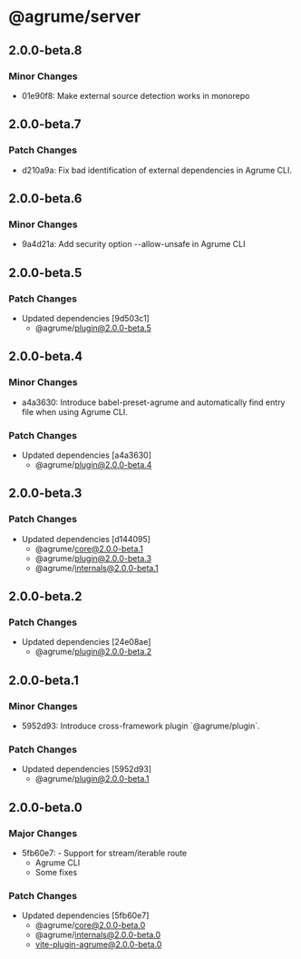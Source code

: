 # @agrume/server

## 2.0.0-beta.8

### Minor Changes

- 01e90f8: Make external source detection works in monorepo

## 2.0.0-beta.7

### Patch Changes

- d210a9a: Fix bad identification of external dependencies in Agrume CLI.

## 2.0.0-beta.6

### Minor Changes

- 9a4d21a: Add security option --allow-unsafe in Agrume CLI

## 2.0.0-beta.5

### Patch Changes

- Updated dependencies [9d503c1]
  - @agrume/plugin@2.0.0-beta.5

## 2.0.0-beta.4

### Minor Changes

- a4a3630: Introduce babel-preset-agrume and automatically find entry file when using Agrume CLI.

### Patch Changes

- Updated dependencies [a4a3630]
  - @agrume/plugin@2.0.0-beta.4

## 2.0.0-beta.3

### Patch Changes

- Updated dependencies [d144095]
  - @agrume/core@2.0.0-beta.1
  - @agrume/plugin@2.0.0-beta.3
  - @agrume/internals@2.0.0-beta.1

## 2.0.0-beta.2

### Patch Changes

- Updated dependencies [24e08ae]
  - @agrume/plugin@2.0.0-beta.2

## 2.0.0-beta.1

### Minor Changes

- 5952d93: Introduce cross-framework plugin \`@agrume/plugin\`.

### Patch Changes

- Updated dependencies [5952d93]
  - @agrume/plugin@2.0.0-beta.1

## 2.0.0-beta.0

### Major Changes

- 5fb60e7: - Support for stream/iterable route
  - Agrume CLI
  - Some fixes

### Patch Changes

- Updated dependencies [5fb60e7]
  - @agrume/core@2.0.0-beta.0
  - @agrume/internals@2.0.0-beta.0
  - vite-plugin-agrume@2.0.0-beta.0
